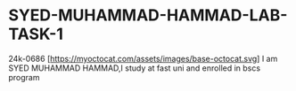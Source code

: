 # SYED-MUHAMMAD-HAMMAD-LAB-TASK-1
24k-0686
[https://myoctocat.com/assets/images/base-octocat.svg]
I am SYED MUHAMMAD HAMMAD,I study at fast uni and enrolled in bscs program 
